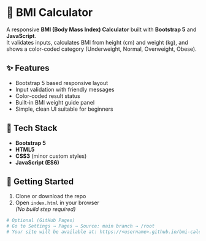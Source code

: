 # 💪 BMI Calculator 

A responsive **BMI (Body Mass Index) Calculator** built with **Bootstrap 5** and **JavaScript**.  
It validates inputs, calculates BMI from height (cm) and weight (kg), and shows a color-coded category (Underweight, Normal, Overweight, Obese).

## ✨ Features
- Bootstrap 5 based responsive layout
- Input validation with friendly messages
- Color-coded result status
- Built-in BMI weight guide panel
- Simple, clean UI suitable for beginners

## 🧰 Tech Stack
- **Bootstrap 5**
- **HTML5**
- **CSS3** (minor custom styles)
- **JavaScript (ES6)**


## 🚀 Getting Started
1. Clone or download the repo
2. Open `index.html` in your browser  
   *(No build step required)*

```bash
# Optional (GitHub Pages)
# Go to Settings → Pages → Source: main branch → /root
# Your site will be available at: https://<username>.github.io/bmi-calculator-bootstrap/
